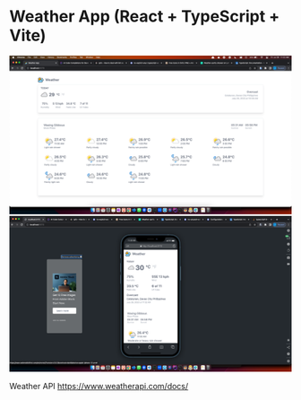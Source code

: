 # Weather App (React + TypeScript + Vite)

![Scrrenshot 1](https://github.com/git-jessryll-workspace/weather-app/blob/master/images/weather-app.png)
![Scrrenshot 2](https://github.com/git-jessryll-workspace/weather-app/blob/master/images/mobile.png)

Weather API
https://www.weatherapi.com/docs/